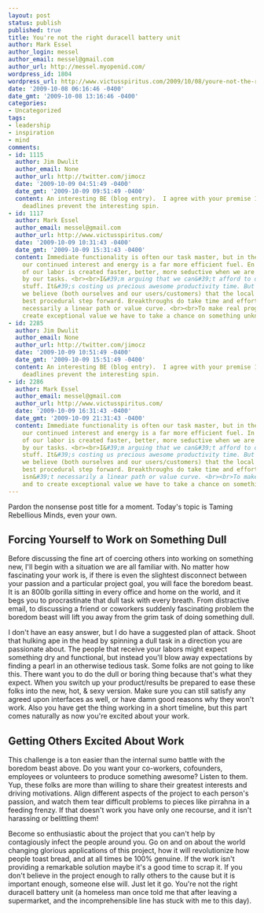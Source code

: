 ```yaml
---
layout: post
status: publish
published: true
title: You're not the right duracell battery unit
author: Mark Essel
author_login: messel
author_email: messel@gmail.com
author_url: http://messel.myopenid.com/
wordpress_id: 1804
wordpress_url: http://www.victusspiritus.com/2009/10/08/youre-not-the-right-duracell-battery-unit/
date: '2009-10-08 06:16:46 -0400'
date_gmt: '2009-10-08 13:16:46 -0400'
categories:
- Uncategorized
tags:
- leadership
- inspiration
- mind
comments:
- id: 1115
  author: Jim Dwulit
  author_email: None
  author_url: http://twitter.com/jimocz
  date: '2009-10-09 04:51:49 -0400'
  date_gmt: '2009-10-09 09:51:49 -0400'
  content: An interesting BE (blog entry).  I agree with your premise 100% but sometimes
    deadlines prevent the interesting spin.
- id: 1117
  author: Mark Essel
  author_email: messel@gmail.com
  author_url: http://www.victusspiritus.com/
  date: '2009-10-09 10:31:43 -0400'
  date_gmt: '2009-10-09 15:31:43 -0400'
  content: Immediate functionality is often our task master, but in the bigger picture
    our continued interest and energy is a far more efficient fuel. En TOTO the product
    of our labor is created faster, better, more seductive when we are deeply fascinated
    by our tasks. <br><br>I&#39;m arguing that we can&#39;t afford to do the boring
    stuff. It&#39;s costing us precious awesome productivity time. But we settle because
    we believe (both ourselves and our users/customers) that the local optima is the
    best procedural step forward. Breakthroughs do take time and effort but they isn&#39;t
    necessarily a linear path or value curve. <br><br>To make real progress, and to
    create exceptional value we have to take a chance on something unknown.
- id: 2285
  author: Jim Dwulit
  author_email: None
  author_url: http://twitter.com/jimocz
  date: '2009-10-09 10:51:49 -0400'
  date_gmt: '2009-10-09 15:51:49 -0400'
  content: An interesting BE (blog entry).  I agree with your premise 100% but sometimes
    deadlines prevent the interesting spin.
- id: 2286
  author: Mark Essel
  author_email: messel@gmail.com
  author_url: http://www.victusspiritus.com/
  date: '2009-10-09 16:31:43 -0400'
  date_gmt: '2009-10-09 21:31:43 -0400'
  content: Immediate functionality is often our task master, but in the bigger picture
    our continued interest and energy is a far more efficient fuel. In TOTO the product
    of our labor is created faster, better, more seductive when we are deeply fascinated
    by our tasks. <br><br>I&#39;m arguing that we can&#39;t afford to do the boring
    stuff. It&#39;s costing us precious awesome productivity time. But we settle because
    we believe (both ourselves and our users/customers) that the local optima is the
    best procedural step forward. Breakthroughs do take time and effort but there
    isn&#39;t necessarily a linear path or value curve. <br><br>To make real progress,
    and to create exceptional value we have to take a chance on something unknown.
---
```

<p>Pardon the nonsense post title for a moment. Today's topic is Taming Rebellious Minds, even your own.</p>
<h2>Forcing Yourself to Work on Something Dull</h2>
<p>Before discussing the fine art of coercing others into working on something new, I'll begin with a situation we are all familiar with. No matter how fascinating your work is, if there is even the slightest disconnect between your passion and a particular project goal, you will face the boredom beast. It is an 800lb gorilla sitting in every office and home on the world, and it begs you to procrastinate that dull task with every breath. From distractive email, to discussing a friend or coworkers suddenly fascinating problem the boredom beast will lift you away from the grim task of doing something dull.</p>
<p>I don't have an easy answer, but I do have a suggested plan of attack. Shoot that hulking ape in the head by spinning a dull task in a direction you are passionate about. The people that receive your labors might expect something dry and functional, but instead you'll blow away expectations by finding a pearl in an otherwise tedious task. Some folks are not going to like this. There want you to do the dull or boring thing because that's what they expect. When you switch up your product/results be prepared to ease these folks into the new, hot, &amp; sexy version. Make sure you can still satisfy any agreed upon interfaces as well, or have damn good reasons why they won't work. Also you have get the thing working in a short timeline, but this part comes naturally as now you're excited about your work.</p>
<h2>Getting Others Excited About Work</h2>
<p>This challenge is a ton easier than the internal sumo battle with the boredom beast above. Do you want your co-workers, cofounders, employees or volunteers to produce something awesome? Listen to them. Yup, these folks are more than willing to share their greatest interests and driving motivations. Align different aspects of the project to each person's passion, and watch them tear difficult problems to pieces like pirrahna in a feeding frenzy. If that doesn't work you have only one recourse, and it isn't harassing or belittling them!</p>
<p>Become so enthusiastic about the project that you can't help by contagiously infect the people around you. Go on and on about the world changing glorious applications of this project, how it will revolutionize how people toast bread, and at all times be 100% genuine. If the work isn't providing a remarkable solution maybe it's a good time to scrap it. If you don't believe in the project enough to rally others to the cause but it is important enough, someone else will. Just let it go. You're not the right duracell battery unit (a homeless man once told me that after leaving a supermarket, and the incomprehensible line has stuck with me to this day).</p>

